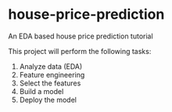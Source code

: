 # house-price-prediction
An EDA based house price prediction tutorial

This project will perform the following tasks:
1. Analyze data (EDA)
2. Feature engineering
3. Select the features
4. Build a model
5. Deploy the model
